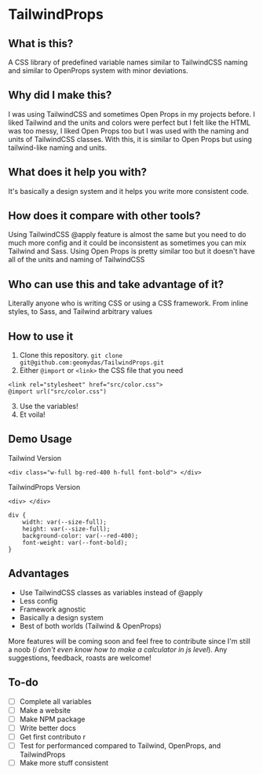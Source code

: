 # TailwindProps

## What is this?

A CSS library of predefined variable names similar to TailwindCSS naming and similar to OpenProps system with minor deviations.

## Why did I make this?

I was using TailwindCSS and sometimes Open Props in my projects before. I liked Tailwind and the units and colors were perfect but I felt like the HTML was too messy, I liked Open Props too but I was used with the naming and units of TailwindCSS classes. With this, it is similar to Open Props but using tailwind-like naming and units.

## What does it help you with?

It's basically a design system and it helps you write more consistent code.

## How does it compare with other tools?

Using TailwindCSS @apply feature is almost the same but you need to do much more config and it could be inconsistent as sometimes you can mix Tailwind and Sass. Using Open Props is pretty similar too but it doesn't have all of the units and naming of TailwindCSS

## Who can use this and take advantage of it?

Literally anyone who is writing CSS or using a CSS framework. From inline styles, to Sass, and Tailwind arbitrary values

## How to use it

1. Clone this repository. `git clone git@github.com:geomydas/TailwindProps.git`
2. Either `@import` or `<link>` the CSS file that you need

```
<link rel="stylesheet" href="src/color.css">
@import url("src/color.css")
```

3. Use the variables!
4. Et voila!

## Demo Usage

Tailwind Version

```
<div class="w-full bg-red-400 h-full font-bold"> </div>
```

TailwindProps Version

```
<div> </div>

div {
    width: var(--size-full);
    height: var(--size-full);
    background-color: var(--red-400);
    font-weight: var(--font-bold);
}

```

## Advantages

- Use TailwindCSS classes as variables instead of @apply
- Less config
- Framework agnostic
- Basically a design system
- Best of both worlds (Tailwind & OpenProps)

More features will be coming soon and feel free to contribute since I'm still a noob (_i don't even know how to make a calculator in js level_). Any suggestions, feedback, roasts are welcome!

## To-do

- [ ] Complete all variables
- [ ] Make a website
- [ ] Make NPM package
- [ ] Write better docs
- [ ] Get first contributo  r
- [ ] Test for performanced compared to Tailwind, OpenProps, and TailwindProps
- [ ] Make more stuff consistent
